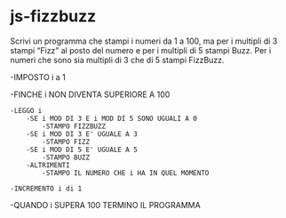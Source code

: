 # js-fizzbuzz
Scrivi un programma che stampi i numeri da 1 a 100, ma per i multipli di 3 stampi “Fizz” al posto del numero e per i multipli di 5 stampi Buzz.
Per i numeri che sono sia multipli di 3 che di 5 stampi FizzBuzz.

-IMPOSTO i a 1

-FINCHE i NON DIVENTA SUPERIORE A 100

    -LEGGO i
        -SE i MOD DI 3 E i MOD DI 5 SONO UGUALI A 0
            -STAMPO FIZZBUZZ
        -SE i MOD DI 3 E' UGUALE A 3
            -STAMPO FIZZ
        -SE i MOD DI 5 E' UGUALE A 5
            -STAMPO BUZZ
        -ALTRIMENTI 
            -STAMPO IL NUMERO CHE i HA IN QUEL MOMENTO
            
    -INCREMENTO i di 1

-QUANDO i SUPERA 100 TERMINO IL PROGRAMMA